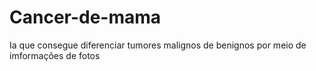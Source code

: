 # Cancer-de-mama
Ia que consegue diferenciar tumores malignos de benignos por meio de imformações de fotos
